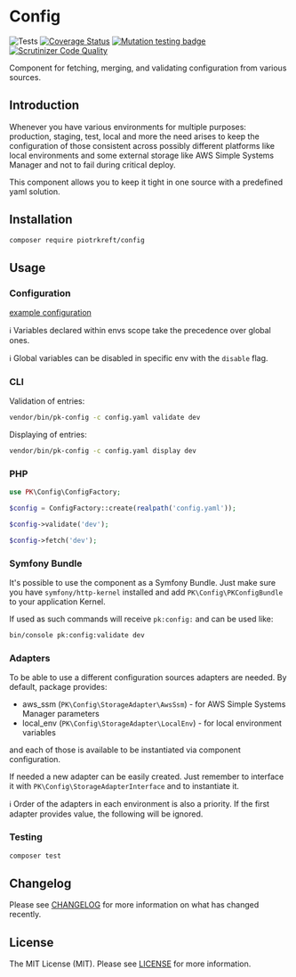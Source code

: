 # Config

![Tests](https://github.com/piotrkreft/config/workflows/Tests/badge.svg)
[![Coverage Status](https://coveralls.io/repos/github/piotrkreft/config/badge.svg?branch=master)](https://coveralls.io/github/piotrkreft/config?branch=master)
[![Mutation testing badge](https://img.shields.io/endpoint?style=flat&url=https%3A%2F%2Fbadge-api.stryker-mutator.io%2Fgithub.com%2Fpiotrkreft%2Fconfig%2Fmaster)](https://infection.github.io)
[![Scrutinizer Code Quality](https://scrutinizer-ci.com/g/piotrkreft/config/badges/quality-score.png?b=master)](https://scrutinizer-ci.com/g/piotrkreft/config/?branch=master)

Component for fetching, merging, and validating configuration from various sources.

## Introduction
Whenever you have various environments for multiple purposes: production, staging, test, local and more
the need arises to keep the configuration of those consistent across possibly different platforms like
local environments and some external storage like AWS Simple Systems Manager and not to fail during critical deploy.

This component allows you to keep it tight in one source with a predefined yaml solution.

## Installation
```bash
composer require piotrkreft/config
```

## Usage
### Configuration
[example configuration](tests/Fixtures/Resources/config/config.yaml)

:information_source: Variables declared within envs scope take the precedence over global ones.

:information_source: Global variables can be disabled in specific env with the `disable` flag.

### CLI
Validation of entries:
```bash
vendor/bin/pk-config -c config.yaml validate dev
```

Displaying of entries:
```bash
vendor/bin/pk-config -c config.yaml display dev
```

### PHP
```php
use PK\Config\ConfigFactory;

$config = ConfigFactory::create(realpath('config.yaml'));

$config->validate('dev');

$config->fetch('dev');
```

### Symfony Bundle
It's possible to use the component as a Symfony Bundle.
Just make sure you have `symfony/http-kernel` installed and add `PK\Config\PKConfigBundle` to your application Kernel.

If used as such commands will receive `pk:config:` and can be used like:
```bash
bin/console pk:config:validate dev
```

### Adapters
To be able to use a different configuration sources adapters are needed.
By default, package provides:
* aws_ssm (`PK\Config\StorageAdapter\AwsSsm`) - for AWS Simple Systems Manager parameters
* local_env (`PK\Config\StorageAdapter\LocalEnv`) - for local environment variables

and each of those is available to be instantiated via component configuration.

If needed a new adapter can be easily created. Just remember to interface it with `PK\Config\StorageAdapterInterface` and to instantiate it.

:information_source: Order of the adapters in each environment is also a priority. If the first adapter provides value, the following will be ignored.

### Testing
```bash
composer test
```

## Changelog
Please see [CHANGELOG](CHANGELOG.md) for more information on what has changed recently.

## License
The MIT License (MIT). Please see [LICENSE](LICENSE) for more information.
